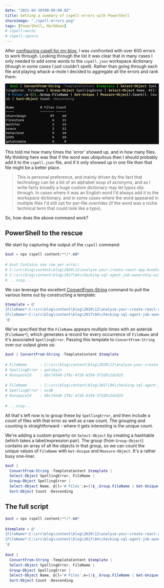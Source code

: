 ```yaml
---
date: "2021-04-30T00:00:00.0Z"
title: Getting a summary of cspell errors with PowerShell
shareimage: "./spell-errors.png"
tags: [PowerShell, MarkDown]
# cSpell:words
# cSpell:ignore
---
```


After [configuring cspell for my blog][cspell post], I was confronted with over 600 errors to work through. Looking through the list it was clear that in many cases I only needed to add some words to the `cspell.json` workspace dictionary (though in some cases I just couldn't spell). Rather than going through each file and playing whack-a-mole I decided to aggregate all the errors and rank them:

![Error Summary](./spell-errors.png)

This told me how many times the 'error' showed up, and in how many files. My thinking here was that if the word was ubiquitous then I should probably add it to the `cspell.json` file, and if it only showed up in one file then that file might be a better place.

> This is personal preference, and mainly driven by the fact that technology can be a bit of an alphabet soup of acronyms, and as I write fairly broadly a huge custom dictionary may let typos slip through. In cases where it was an English word I'd always add it to the workspace dictionary, and in some cases where the word appeared in multiple files I'd still opt for per-file overrides (if the word was a niche technical term that could look like a typo).

So, how does the above command work?

## PowerShell to the rescue

We start by capturing the output of the `cspell` command:

```powershell
$out = npx cspell content/**/*.md*

# $out Contains one row per error:
# C:\src\blog\content\blog\2020\12\analyze-your-create-react-app-bundle-size-without-ejecting\index.md:82:70 - Unknown word (gatsbyjs)
# C:\src\blog\content\blog\2017\04\checking-sql-agent-job-ownership-with-pester\index.md:17:40 - Unknown word (msdb)
# ...snip...
```

We can leverage the excellent [ConvertFrom-String] command to pull the various items out by constructing a template:

```powershell
$template = @'
{FileName*:C:\src\blog\content\blog\2020\12\analyze-your-create-react-app-bundle-size-without-ejecting\index.md}:82:70 - Unknown word ({SpellingError:gatsbyjs})
{FileName*:C:\src\blog\content\blog\2017\04\checking-sql-agent-job-ownership-with-pester\index.md}:17:40 - Unknown word ({SpellingError:msdb})
'@
```

We've specified that the `FileName` appears multiple times with an asterisk (`FileName*`), which generates a record for every occurrence of `FileName` and it's associated `SpellingError`. Passing this template to `ConvertFrom-String` over our output gives us:

```powershell
$out | ConvertFrom-String -TemplateContent $template

# FileName      : C:\src\blog\content\blog\2020\12\analyze-your-create-react-app-bundle-size-without-ejecting\index.md
# SpellingError : gatsbyjs
# RunspaceId    : 8bc74548-2f8c-4f2b-b350-5f2d5c2dc033

# FileName      : C:\src\blog\content\blog\2017\04\checking-sql-agent-job-ownership-with-pester\index.md
# SpellingError : msdb
# RunspaceId    : 8bc74548-2f8c-4f2b-b350-5f2d5c2dc033

# ...snip...
```

All that's left now is to group these by `SpellingError`, and then include a count of files with that error as well as a raw count. The grouping and counting is straightforward - where it gets interesting is the unique count.

We're adding a custom property on `Select-Object` by creating a hashtable (which takes a label/expression pair). The group (from `Group-Object`) contains an array of all the objects in that group, so we can count the unique values of `FileName` with `Get-Unique` and `Measure-Object`. It's a rather busy one-liner.

```powershell
$out |
  ConvertFrom-String -TemplateContent $template |
  Select-Object SpellingError, FileName |
  Group-Object SpellingError |
  Select-Object Name, @{l='# Files';e={($_.Group.FileName | Get-Unique | Measure-Object).Count}}, Count |
  Sort-Object Count -Descending
```

## The full script

```powershell
$out = npx cspell content/**/*.md*

$template = @'
{FileName*:C:\src\blog\content\blog\2020\12\analyze-your-create-react-app-bundle-size-without-ejecting\index.md}:82:70 - Unknown word ({SpellingError:gatsbyjs})
{FileName*:C:\src\blog\content\blog\2017\04\checking-sql-agent-job-ownership-with-pester\index.md}:17:40 - Unknown word ({SpellingError:msdb})
'@

$out |
  ConvertFrom-String -TemplateContent $template |
  Select-Object SpellingError, FileName |
  Group-Object SpellingError |
  Select-Object Name, @{l='# Files';e={($_.Group.FileName | Get-Unique | Measure-Object).Count}}, Count |
  Sort-Object Count -Descending
```

[cspell post]: /blog/2021/02/spell-checking-your-markdown-blog-posts-with-cspell/
[convertfrom-string]: https://docs.microsoft.com/en-us/powershell/module/microsoft.powershell.utility/convertfrom-string
